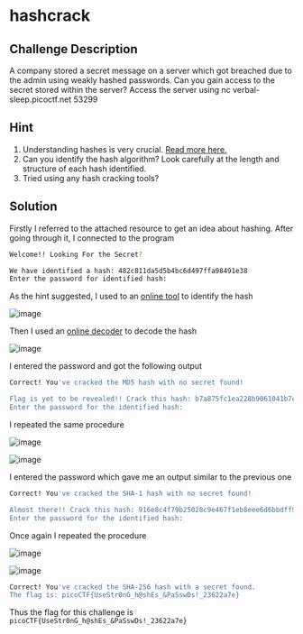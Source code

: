 # hashcrack

## Challenge Description

A company stored a secret message on a server which got breached due to the admin using weakly hashed passwords. Can you gain access to the secret stored within the server?
Access the server using nc verbal-sleep.picoctf.net 53299

## Hint

1. Understanding hashes is very crucial. [Read more here.](https://primer.picoctf.org/#_hashing)
2. Can you identify the hash algorithm? Look carefully at the length and structure of each hash identified. 
3. Tried using any hash cracking tools? 

## Solution

Firstly I referred to the attached resource to get an idea about hashing. After going through it, I connected to the program

```bash
Welcome!! Looking For the Secret?

We have identified a hash: 482c811da5d5b4bc6d497ffa98491e38
Enter the password for identified hash:
```

As the hint suggested, I used to an [online tool](https://hashes.com/en/tools/hash_identifier) to identify the hash

![image](https://github.com/user-attachments/assets/3e6646d6-7653-4a0c-9bfe-5eaaa5edb98d)

Then I used an [online decoder](https://www.dcode.fr/md5-hash) to decode the hash

![image](https://github.com/user-attachments/assets/992585aa-a5c5-4f54-8ac4-24d8c01bfea5)

I entered the password and got the following output

```bash
Correct! You've cracked the MD5 hash with no secret found!

Flag is yet to be revealed!! Crack this hash: b7a875fc1ea228b9061041b7cec4bd3c52ab3ce3
Enter the password for the identified hash:
```
I repeated the same procedure

![image](https://github.com/user-attachments/assets/d5557855-9ab6-4fd2-bddd-92952a732b89)

![image](https://github.com/user-attachments/assets/1f52b9de-8a9c-4336-a829-fa59831245cf)

I entered the password which gave me an output similar to the previous one

```bash
Correct! You've cracked the SHA-1 hash with no secret found!

Almost there!! Crack this hash: 916e8c4f79b25028c9e467f1eb8eee6d6bbdff965f9928310ad30a8d88697745
Enter the password for the identified hash:
```
Once again I repeated the procedure

![image](https://github.com/user-attachments/assets/abdc5fd1-aa58-4fa2-a5a0-f1dfbacf5d52)

![image](https://github.com/user-attachments/assets/00071301-a166-472d-a117-c2782171245d)

```bash
Correct! You've cracked the SHA-256 hash with a secret found.
The flag is: picoCTF{UseStr0nG_h@shEs_&PaSswDs!_23622a7e}
```

Thus the flag for this challenge is `picoCTF{UseStr0nG_h@shEs_&PaSswDs!_23622a7e}`
